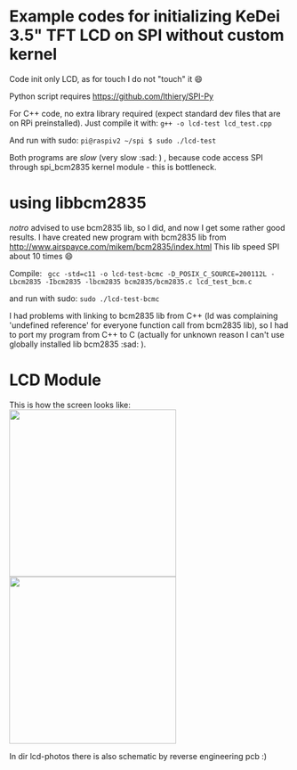 # Example codes for initializing KeDei 3.5" TFT LCD on SPI without custom kernel

Code init only LCD, as for touch I do not "touch" it :smile:

Python script requires https://github.com/lthiery/SPI-Py

For C++ code, no extra library required (expect standard dev files that are on RPi preinstalled).
Just compile it with:
```g++ -o lcd-test lcd_test.cpp```

And run with sudo:
```pi@raspiv2 ~/spi $ sudo ./lcd-test```

Both programs are *slow* (very slow :sad: ) , because code access SPI through spi_bcm2835 kernel module - this is bottleneck.

# using libbcm2835
*notro* advised to use bcm2835 lib, so I did, and now I get some rather good results.
I have created new program with bcm2835 lib from http://www.airspayce.com/mikem/bcm2835/index.html
This lib speed SPI about 10 times :smile:

Compile:
``` gcc -std=c11 -o lcd-test-bcmc -D_POSIX_C_SOURCE=200112L -Lbcm2835 -Ibcm2835 -lbcm2835 bcm2835/bcm2835.c lcd_test_bcm.c```

and run with sudo:
```sudo ./lcd-test-bcmc```

I had problems with linking to bcm2835 lib from C++ (ld was complaining 'undefined reference' for everyone function call from bcm2835 lib), so I had to port my program from C++ to C (actually for unknown reason I can't use globally installed lib bcm2835 :sad: ).

# LCD Module
This is how the screen looks like:<br/>
<img src="https://github.com/saper-2/rpi-spi-lcd35-kedei/blob/master/lcd-photos/tft35-front.jpg" width="300px" /> <img src="https://github.com/saper-2/rpi-spi-lcd35-kedei/blob/master/lcd-photos/tft35-back.jpg" width="300px" />

In dir lcd-photos there is also schematic by reverse engineering pcb :)

